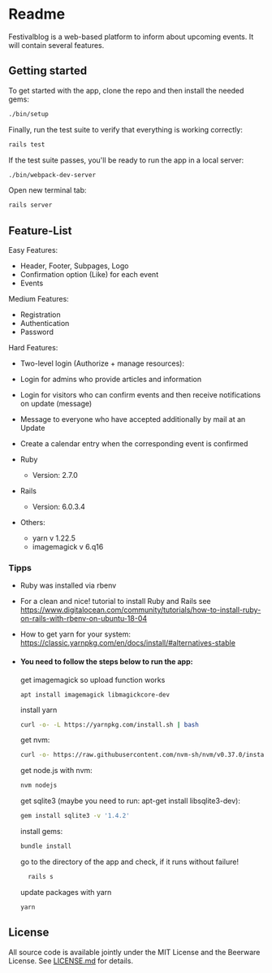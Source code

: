 # Readme

Festivalblog is a web-based platform to inform about upcoming events. It will contain several features.

## Getting started

To get started with the app, clone the repo and then install the needed gems:

```bash
./bin/setup
```

Finally, run the test suite to verify that everything is working correctly:

```bash
rails test
```

If the test suite passes, you'll be ready to run the app in a local server:

```bash
./bin/webpack-dev-server
```

Open new terminal tab:

```bash
rails server
```

## Feature-List

Easy Features:
* Header, Footer, Subpages, Logo
* Confirmation option (Like) for each event
* Events

Medium Features:
* Registration
* Authentication
* Password

Hard Features:

* Two-level login (Authorize + manage resources):
* Login for admins who provide articles and information
* Login for visitors who can confirm events and then receive notifications on update (message)
* Message to everyone who have accepted additionally by mail at an Update
* Create a calendar entry when the corresponding event is confirmed


* Ruby
    * Version: 2.7.0
* Rails
    * Version: 6.0.3.4
* Others:
    * yarn v 1.22.5
    * imagemagick v 6.q16


### Tipps

* Ruby was installed via rbenv
* For a clean and nice! tutorial to install Ruby and Rails see https://www.digitalocean.com/community/tutorials/how-to-install-ruby-on-rails-with-rbenv-on-ubuntu-18-04
* How to get yarn for your system: https://classic.yarnpkg.com/en/docs/install/#alternatives-stable


* #### You need to follow the steps below to run the app:
  get imagemagick so upload function works
  ```
  apt install imagemagick libmagickcore-dev
  ```
  install yarn

  ```bash
  curl -o- -L https://yarnpkg.com/install.sh | bash
  ```

  get nvm:

  ```bash
  curl -o- https://raw.githubusercontent.com/nvm-sh/nvm/v0.37.0/install.sh | bash
  ```

  get node.js with nvm:

  ```bash
  nvm nodejs
  ```

  get sqlite3 (maybe you need to run: apt-get install libsqlite3-dev):

  ```bash
  gem install sqlite3 -v '1.4.2'
  ```

  install gems:

  ```bash
  bundle install
  ```

  go to the directory of the app and check, if it runs without failure!

  ```bash
    rails s
  ```

  update packages with yarn

  ```bash
  yarn
  ```

## License

All source code is available jointly under the MIT License and the Beerware License. See
[LICENSE.md](LICENSE.md) for details.
